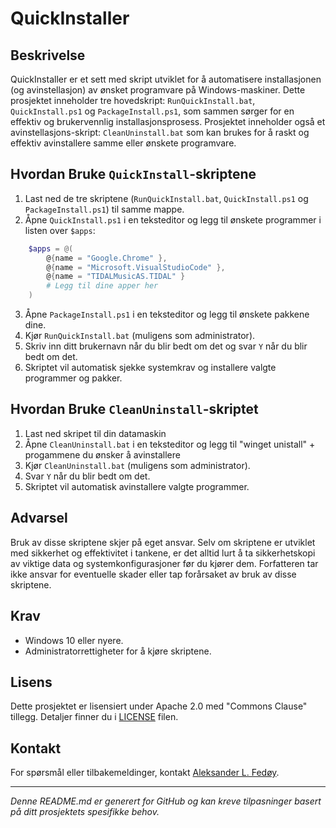 # QuickInstaller

## Beskrivelse
QuickInstaller er et sett med skript utviklet for å automatisere installasjonen (og avinstellasjon) av ønsket programvare på Windows-maskiner. Dette prosjektet inneholder tre hovedskript: `RunQuickInstall.bat`, `QuickInstall.ps1` og `PackageInstall.ps1`, som sammen sørger for en effektiv og brukervennlig installasjonsprosess. Prosjektet inneholder også et avinstellasjons-skript: `CleanUninstall.bat` som kan brukes for å raskt og effektiv avinstallere samme eller ønskete programvare.

## Hvordan Bruke `QuickInstall`-skriptene
1. Last ned de tre skriptene (`RunQuickInstall.bat`, `QuickInstall.ps1` og `PackageInstall.ps1`) til samme mappe.
2. Åpne `QuickInstall.ps1` i en teksteditor og legg til ønskete programmer i listen over `$apps`:
```ps1
    $apps = @(
        @{name = "Google.Chrome" },
        @{name = "Microsoft.VisualStudioCode" },
        @{name = "TIDALMusicAS.TIDAL" }
        # Legg til dine apper her
    )
```
3. Åpne `PackageInstall.ps1` i en teksteditor og legg til ønskete pakkene dine.
4. Kjør `RunQuickInstall.bat` (muligens som administrator).
5. Skriv inn ditt brukernavn når du blir bedt om det og svar `Y` når du blir bedt om det.
6. Skriptet vil automatisk sjekke systemkrav og installere valgte programmer og pakker.

## Hvordan Bruke `CleanUninstall`-skriptet
1. Last ned skripet til din datamaskin
2. Åpne `CleanUninstall.bat` i en teksteditor og legg til "winget unistall" + progammene du ønsker å avinstallere
3. Kjør `CleanUninstall.bat`  (muligens som administrator).
4. Svar `Y` når du blir bedt om det.
5. Skriptet vil automatisk avinstallere valgte programmer.

## Advarsel
Bruk av disse skriptene skjer på eget ansvar. Selv om skriptene er utviklet med sikkerhet og effektivitet i tankene, er det alltid lurt å ta sikkerhetskopi av viktige data og systemkonfigurasjoner før du kjører dem. Forfatteren tar ikke ansvar for eventuelle skader eller tap forårsaket av bruk av disse skriptene.

## Krav
- Windows 10 eller nyere.
- Administratorrettigheter for å kjøre skriptene.

## Lisens
Dette prosjektet er lisensiert under Apache 2.0 med "Commons Clause" tillegg. Detaljer finner du i [LICENSE](LICENSE.md) filen.

## Kontakt
For spørsmål eller tilbakemeldinger, kontakt [Aleksander L. Fedøy](mailto:aleksander.fedoy@gmail.com).

---

*Denne README.md er generert for GitHub og kan kreve tilpasninger basert på ditt prosjektets spesifikke behov.*
